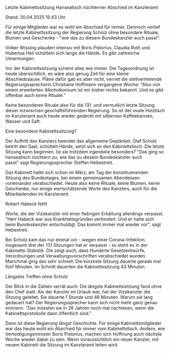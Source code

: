
Letzte Kabinettssitzung
Hanseatisch nüchterner Abschied im Kanzleramt


Stand: 30.04.2025 15:43 Uhr


Für einige Mitglieder war es wohl ein Abschied für immer. Dennoch verlief die letzte Kabinettssitzung der Regierung Scholz ohne besondere Rituale, Blumen und Geschenke - "wie das zu diesem Bundeskanzler auch passt". 



Volker Wissing plaudert intensiv mit Boris Pistorius, Claudia Roth und Hubertus Heil schütteln sich lange die Hände. Es gibt zahlreiche Umarmungen.


Vor der Kabinettssitzung scheint alles wie immer. Die Tagesordnung ist heute übersichtlich, es wäre also genug Zeit für eine kleine Abschiedssause. Pläne dafür gab es aber nicht, verriet die stellvertretende Regierungssprecherin Christiane Hoffmann vergangene Woche: "Also von einem erweiterten Alkoholkonsum ist mir bisher nichts bekannt. Und es gibt offenbar auch keine Rituale."


Keine besonderen Rituale also für die 131. und vermutlich letzte Sitzung dieser inzwischen geschäftsführenden Regierung. So ist der ovale Holztisch im Kanzleramt auch heute wieder gedeckt mit silbernen Kaffeekannen, Wasser und Saft.

Eine besondere Kabinettssitzung?


Der Auftritt des Kanzlers beendet das allgemeine Geplänkel. Olaf Scholz betritt den Saal, schüttelt Hände, setzt sich an den Kabinettstisch. Die letzte Sitzung kann beginnen. Ist sie trotzdem irgendwie besonders? "Das ging so hanseatisch nüchtern zu, wie das zu diesem Bundeskanzler auch passt" sagt Regierungssprecher Steffen Hebestreit. 


Das Kabinett hatte sich schon im März, am Tag der konstituierenden Sitzung des Bundestages, bei einem gemeinsamen Abendessen voneinander verabschiedet. Heute also keine Rituale, keine Blumen, keine Geschenke, nur einige wertschätzende Worte des Kanzlers, auch für die Mitarbeitenden im Kanzleramt.

Robert Habeck fehlt


Worte, die der Vizekanzler mit einer fiebrigen Erkältung allerdings verpasst. "Herr Habeck war aus Krankheitsgründen verhindert. Und er hatte sich beim Bundeskanzler entschuldigt. Das kommt immer mal wieder vor", sagt Hebestreit.


Bei Scholz kam das nur einmal vor - wegen einer Corona-Infektion. Insgesamt drei der 131 Sitzungen hat er verpasst - so steht es in der Kabinetts-Statistik. Die zeigt auch, dass Hunderte Gesetzentwürfe, Verordnungen und Verwaltungsvorschriften verabschiedet wurden. Manchmal ging das sehr schnell: Die kürzeste Sitzung dauerte gerade mal fünf Minuten. Im Schnitt dauerten die Kabinettssitzung 43 Minuten.

Längstes Treffen ohne Scholz


Der Blick in die Zahlen verrät auch: Die längste Kabinettssitzung fand ohne den Chef statt. Als der Kanzler im Urlaub war, hat der Vizekanzler die Sitzung geleitet. Sie dauerte 1 Stunde und 46 Minuten. Warum sie lang gedauert hat? Der Regierungssprecher kann sich nicht mehr ganz genau erinnern. "Das müssten sie in 28 Jahren noch mal nachlesen, wenn die Kabinettsprotokolle dann öffentlich sind."


Dann ist diese Regierung längst Geschichte. Für einige Kabinettsmitglieder war das heute wohl ein Abschied für immer vom Kabinettstisch. Andere, wie Verteidigungsminister Boris Pistorius, machen sich Hoffnung auch nächste Woche wieder dabei zu sein. Wenn voraussichtlich ein neuer Kanzler, mit neuem Kabinett die Sitzung im Kanzleramt leiten wird. 

